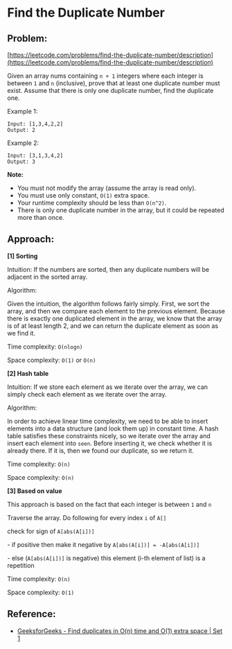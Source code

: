 # Find the Duplicate Number

## Problem:
[https://leetcode.com/problems/find-the-duplicate-number/description](https://leetcode.com/problems/find-the-duplicate-number/description)


Given an array nums containing `n + 1` integers where each integer is between `1` and `n` (inclusive), prove that at least one duplicate number must exist. Assume that there is only one duplicate number, find the duplicate one.

Example 1:
```
Input: [1,3,4,2,2]
Output: 2
```

Example 2:
```
Input: [3,1,3,4,2]
Output: 3
```

**Note:**

- You must not modify the array (assume the array is read only).
- You must use only constant, `O(1)` extra space.
- Your runtime complexity should be less than `O(n^2)`.
- There is only one duplicate number in the array, but it could be repeated more than once.

## Approach:

**[1] Sorting**

Intuition: If the numbers are sorted, then any duplicate numbers will be adjacent in the sorted array.

Algorithm: 

Given the intuition, the algorithm follows fairly simply. First, we sort the array, and then we compare each element to the previous element. Because there is exactly one duplicated element in the array, we know that the array is of at least length 2, and we can return the duplicate element as soon as we find it.

Time complexity: `O(nlogn)`

Space complexity: `O(1)` or `O(n)`

**[2] Hash table**

Intuition: If we store each element as we iterate over the array, we can simply check each element as we iterate over the array.

Algorithm:

In order to achieve linear time complexity, we need to be able to insert elements into a data structure (and look them up) in constant time. A hash table satisfies these constraints nicely, so we iterate over the array and insert each element into `seen`. Before inserting it, we check whether it is already there. If it is, then we found our duplicate, so we return it.

Time complexity: `O(n)`

Space complexity: `O(n)`

**[3] Based on value**

This approach is based on the fact that each integer is between `1` and `n`

Traverse the array. Do following for every index `i` of `A[]`
  
check for sign of `A[abs(A[i])]`

  _-_ if positive then make it negative by `A[abs(A[i])] = -A[abs(A[i])]`

  _-_ else (`A[abs(A[i])]` is negative) this element (i-th element of list) is a repetition

Time complexity: `O(n)`

Space complexity: `O(1)`

## Reference:
* [GeeksforGeeks - Find duplicates in O(n) time and O(1) extra space | Set 1](https://www.geeksforgeeks.org/find-duplicates-in-on-time-and-constant-extra-space)

